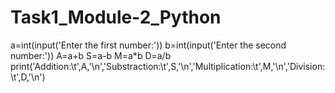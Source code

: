 # Task1_Module-2_Python
a=int(input('Enter the first number:'))
b=int(input('Enter the second number:'))
A=a+b
S=a-b
M=a*b
D=a/b
print('Addition:\t',A,'\n','Substraction:\t',S,'\n','Multiplication:\t',M,'\n','Division:\t',D,'\n')

